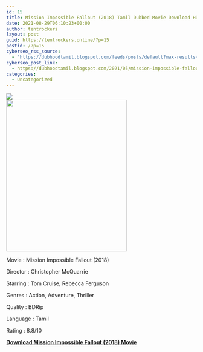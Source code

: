 ```yaml
---
id: 15
title: Mission Impossible Fallout (2018) Tamil Dubbed Movie Download HD
date: 2021-08-29T06:10:23+00:00
author: tentrockers
layout: post
guid: https://tentrockers.online/?p=15
postid: /?p=15
cyberseo_rss_source:
  - 'https://dubhoodtamil.blogspot.com/feeds/posts/default?max-results=150&start-index=1'
cyberseo_post_link:
  - https://dubhoodtamil.blogspot.com/2021/05/mission-impossible-fallout-2018-tamil.html
categories:
  - Uncategorized
---
```

<div class="media_block">
  <img src="https://1.bp.blogspot.com/-LRi5O2WHSLA/YJbCeChHmUI/AAAAAAAAC9s/fn1OEF4ApAoxc6iiaeyeiRiAU5-q4zNrQCNcBGAsYHQ/s72-w319-h400-c/Mission-Impossible-Fallout-2018.jpg" class="media_thumbnail" />
</div>

<div class="separator">
  <a href="https://1.bp.blogspot.com/-LRi5O2WHSLA/YJbCeChHmUI/AAAAAAAAC9s/fn1OEF4ApAoxc6iiaeyeiRiAU5-q4zNrQCNcBGAsYHQ/s426/Mission-Impossible-Fallout-2018.jpg" imageanchor="1"><img loading="lazy" border="0" data-original-height="426" data-original-width="340" height="400" src="https://1.bp.blogspot.com/-LRi5O2WHSLA/YJbCeChHmUI/AAAAAAAAC9s/fn1OEF4ApAoxc6iiaeyeiRiAU5-q4zNrQCNcBGAsYHQ/w319-h400/Mission-Impossible-Fallout-2018.jpg" width="319" /></a>
</div>

Movie	<span></span>:	<span></span>Mission Impossible Fallout (2018)&nbsp;

Director	<span></span>:	<span></span>Christopher McQuarrie&nbsp;

Starring	<span></span>:	<span></span>Tom Cruise, Rebecca Ferguson&nbsp;

Genres	<span></span>:	<span></span>Action, Adventure, Thriller&nbsp;

Quality	<span></span>:	<span></span>BDRip&nbsp;

Language	<span></span>:	<span></span>Tamil&nbsp;

Rating	<span></span>:	<span></span>8.8/10

<div>
  <b><span><a href="http://d1.uptofiles.com/files/Tamil%20Dubbed%20Movies/Mission%20Impossible%20Fallout%20(2018)/Mission%20Impossible%20Fallout%20(640x360)/Mission%20Impossible%20Fallout%20HD.mp4" target="_blank" rel="noopener">Download Mission Impossible Fallout (2018) Movie</a></span></b>
</div>